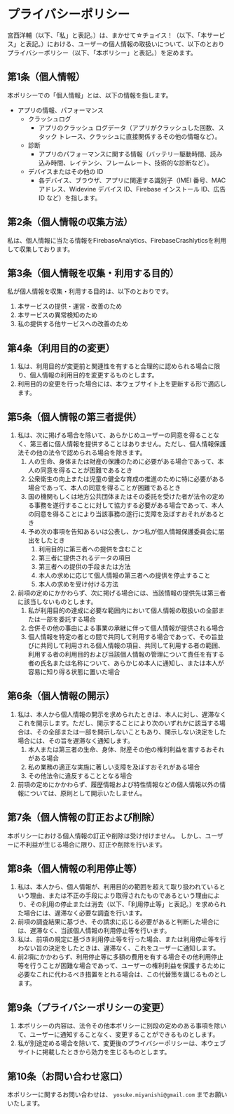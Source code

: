 # プライバシーポリシー
宮西洋輔（以下、「私」と表記。）は、まかせて☆チョイス！（以下、「本サービス」と表記。）における、ユーザーの個人情報の取扱いについて、以下のとおりプライバシーポリシー（以下、「本ポリシー」と表記。）を定めます。

## 第1条（個人情報）

本ポリシーでの「個人情報」とは、以下の情報を指します。

- アプリの情報、パフォーマンス
    - クラッシュログ
        - アプリのクラッシュ ログデータ（アプリがクラッシュした回数、スタック トレース、クラッシュに直接関係するその他の情報など）。
    - 診断
        - アプリのパフォーマンスに関する情報（バッテリー駆動時間、読み込み時間、レイテンシ、フレームレート、技術的な診断など）。
    - デバイスまたはその他の ID
        - 各デバイス、ブラウザ、アプリに関連する識別子（IMEI 番号、MAC アドレス、Widevine デバイス ID、Firebase インストール ID、広告 ID など）を指します。

## 第2条（個人情報の収集方法）

私は、個人情報に当たる情報をFirebaseAnalytics、FirebaseCrashlyticsを利用して収集しております。

## 第3条（個人情報を収集・利用する目的）
私が個人情報を収集・利用する目的は、以下のとおりです。

1. 本サービスの提供・運営・改善のため
2. 本サービスの異常検知のため
3. 私の提供する他サービスへの改善のため

## 第4条（利用目的の変更）

1. 私は、利用目的が変更前と関連性を有すると合理的に認められる場合に限り、個人情報の利用目的を変更するものとします。
2. 利用目的の変更を行った場合には、本ウェブサイト上を更新する形で適応します。

## 第5条（個人情報の第三者提供）

1. 私は、次に掲げる場合を除いて、あらかじめユーザーの同意を得ることなく、第三者に個人情報を提供することはありません。ただし、個人情報保護法その他の法令で認められる場合を除きます。
    1. 人の生命、身体または財産の保護のために必要がある場合であって、本人の同意を得ることが困難であるとき
    2. 公衆衛生の向上または児童の健全な育成の推進のために特に必要がある場合であって、本人の同意を得ることが困難であるとき
    3. 国の機関もしくは地方公共団体またはその委託を受けた者が法令の定める事務を遂行することに対して協力する必要がある場合であって、本人の同意を得ることにより当該事務の遂行に支障を及ぼすおそれがあるとき
    4. 予め次の事項を告知あるいは公表し、かつ私が個人情報保護委員会に届出をしたとき
        1. 利用目的に第三者への提供を含むこと
        2. 第三者に提供されるデータの項目
        3. 第三者への提供の手段または方法
        4. 本人の求めに応じて個人情報の第三者への提供を停止すること
        5. 本人の求めを受け付ける方法
2. 前項の定めにかかわらず、次に掲げる場合には、当該情報の提供先は第三者に該当しないものとします。
    1. 私が利用目的の達成に必要な範囲内において個人情報の取扱いの全部または一部を委託する場合
    2. 合併その他の事由による事業の承継に伴って個人情報が提供される場合
    3. 個人情報を特定の者との間で共同して利用する場合であって、その旨並びに共同して利用される個人情報の項目、共同して利用する者の範囲、利用する者の利用目的および当該個人情報の管理について責任を有する者の氏名または名称について、あらかじめ本人に通知し、または本人が容易に知り得る状態に置いた場合

## 第6条（個人情報の開示）

1. 私は、本人から個人情報の開示を求められたときは、本人に対し、遅滞なくこれを開示します。ただし、開示することにより次のいずれかに該当する場合は、その全部または一部を開示しないこともあり、開示しない決定をした場合には、その旨を遅滞なく通知します。
    1. 本人または第三者の生命、身体、財産その他の権利利益を害するおそれがある場合
    2. 私の業務の適正な実施に著しい支障を及ぼすおそれがある場合
    3. その他法令に違反することとなる場合
2. 前項の定めにかかわらず、履歴情報および特性情報などの個人情報以外の情報については、原則として開示いたしません。

## 第7条（個人情報の訂正および削除）

本ポリシーにおける個人情報の訂正や削除は受け付けません。
しかし、ユーザーに不利益が生じる場合に限り、訂正や削除を行います。

## 第8条（個人情報の利用停止等）

1. 私は、本人から、個人情報が、利用目的の範囲を超えて取り扱われているという理由、または不正の手段により取得されたものであるという理由により、その利用の停止または消去（以下、「利用停止等」と表記。）を求められた場合には、遅滞なく必要な調査を行います。
2. 前項の調査結果に基づき、その請求に応じる必要があると判断した場合には、遅滞なく、当該個人情報の利用停止等を行います。
3. 私は、前項の規定に基づき利用停止等を行った場合、または利用停止等を行わない旨の決定をしたときは、遅滞なく、これをユーザーに通知します。
4. 前2項にかかわらず、利用停止等に多額の費用を有する場合その他利用停止等を行うことが困難な場合であって、ユーザーの権利利益を保護するために必要なこれに代わるべき措置をとれる場合は、この代替策を講じるものとします。

## 第9条（プライバシーポリシーの変更）

1. 本ポリシーの内容は、法令その他本ポリシーに別段の定めのある事項を除いて、ユーザーに通知することなく、変更することができるものとします。
2. 私が別途定める場合を除いて、変更後のプライバシーポリシーは、本ウェブサイトに掲載したときから効力を生じるものとします。

## 第10条（お問い合わせ窓口）

本ポリシーに関するお問い合わせは、 `yosuke.miyanishi@gmail.com` までお願いいたします。
